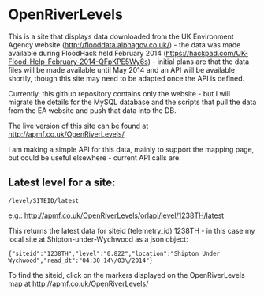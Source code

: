 OpenRiverLevels
===============

This is a site that displays data downloaded from the UK Environment Agency website (http://flooddata.alphagov.co.uk/) - the data was made available during FloodHack held February 2014 (https://hackpad.com/UK-Flood-Help-February-2014-QFpKPE5Wy6s) - initial plans are that the data files will be made available until May 2014 and an API will be available shortly, though this site may need to be adapted once the API is defined.

Currently, this github repository contains only the website - but I will migrate the details for the MySQL database and the scripts that pull the data from the EA website and push that data into the DB.

The live version of this site can be found at http://apmf.co.uk/OpenRiverLevels/

I am making a simple API for this data, mainly to support the mapping page, but could be useful elsewhere - current API calls are:

## Latest level for a site:

```
/level/SITEID/latest
```

e.g.: http://apmf.co.uk/OpenRiverLevels/orlapi/level/1238TH/latest

This returns the latest data for siteid (telemetry_id) 1238TH - in this case my local site at Shipton-under-Wychwood as a json object:

```
{"siteid":"1238TH","level":"0.822","location":"Shipton Under Wychwood","read_dt":"04:30 14\/03\/2014"}
```

To find the siteid, click on the markers displayed on the OpenRiverLevels map at http://apmf.co.uk/OpenRiverLevels/

